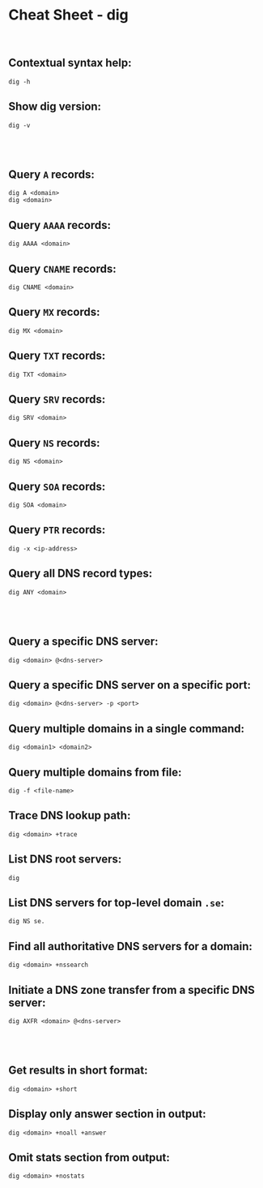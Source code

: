 # Cheat Sheet - dig

<br>

## Contextual syntax help:
```shell
dig -h
```

## Show dig version:
```shell
dig -v
```

<br><br>

## Query `A` records:
```shell
dig A <domain>
dig <domain>
```

## Query `AAAA` records:
```shell
dig AAAA <domain>
```

## Query `CNAME` records:
```shell
dig CNAME <domain>
```

## Query `MX` records:
```shell
dig MX <domain>
```

## Query `TXT` records:
```shell
dig TXT <domain>
```

## Query `SRV` records:
```shell
dig SRV <domain>
```

## Query `NS` records:
```shell
dig NS <domain>
```

## Query `SOA` records:
```shell
dig SOA <domain>
```

## Query `PTR` records:
```shell
dig -x <ip-address>
```

## Query all DNS record types:
```shell
dig ANY <domain>
```

<br><br>

## Query a specific DNS server:
```shell
dig <domain> @<dns-server>
```

## Query a specific DNS server on a specific port:
```shell
dig <domain> @<dns-server> -p <port>
```

## Query multiple domains in a single command:
```shell
dig <domain1> <domain2>
```

## Query multiple domains from file:
```shell
dig -f <file-name>
```

## Trace DNS lookup path:
```shell
dig <domain> +trace
``` 

## List DNS root servers:
```shell
dig
```

## List DNS servers for top-level domain `.se`:
```shell
dig NS se.
```

## Find all authoritative DNS servers for a domain:
```shell
dig <domain> +nssearch
```

## Initiate a DNS zone transfer from a specific DNS server:
```shell
dig AXFR <domain> @<dns-server>
```

<br><br>

## Get results in short format:
```shell
dig <domain> +short
```

## Display only answer section in output:
```shell
dig <domain> +noall +answer
```

## Omit stats section from output:
```shell
dig <domain> +nostats
```